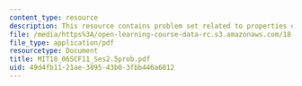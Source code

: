 ```yaml
---
content_type: resource
description: This resource contains problem set related to properties of determinants.
file: /media/https%3A/open-learning-course-data-rc.s3.amazonaws.com/18-06sc-linear-algebra-fall-2011/49d4fb1121ae389543b03fbb446a6012_MIT18_06SCF11_Ses2.5prob.pdf
file_type: application/pdf
resourcetype: Document
title: MIT18_06SCF11_Ses2.5prob.pdf
uid: 49d4fb11-21ae-3895-43b0-3fbb446a6012
---
```

